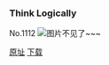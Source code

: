 ### Think Logically
No.1112
![图片不见了~~~](https://imgs.xkcd.com/comics/think_logically.png)

[原址](https://xkcd.com//1112) [下载](https://imgs.xkcd.com/comics/think_logically.png)

